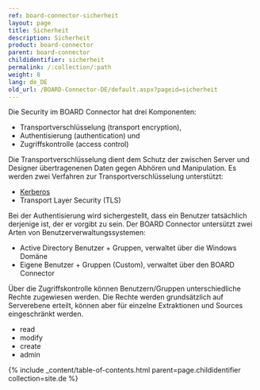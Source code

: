 ```yaml
---
ref: board-connector-sicherheit
layout: page
title: Sicherheit
description: Sicherheit
product: board-connector
parent: board-connector
childidentifier: sicherheit
permalink: /:collection/:path
weight: 8
lang: de_DE
old_url: /BOARD-Connector-DE/default.aspx?pageid=sicherheit
---
```


Die Security im BOARD Connector hat drei Komponenten:

- Transportverschlüsselung (transport encryption),
- Authentisierung (authentication) und
- Zugriffskontrolle (access control)

Die Transportverschlüsselung dient dem Schutz der zwischen Server und Designer übertragenenen Daten gegen Abhören und Manipulation. 
Es werden zwei Verfahren zur Transportverschlüsselung unterstützt:

- [Kerberos](https://msdn.microsoft.com/en-us/library/windows/desktop/aa374762(v=vs.85).aspx)
- Transport Layer Security (TLS)

Bei der Authentisierung wird sichergestellt, dass ein Benutzer tatsächlich derjenige ist, der er vorgibt zu sein. 
Der BOARD Connector untersützt zwei Arten von Benutzerverwaltungssystemen:

- Active Directory Benutzer + Gruppen, verwaltet über die Windows Domäne
- Eigene Benutzer + Gruppen (Custom), verwaltet über den BOARD Connector

Über die Zugriffskontrolle können Benutzern/Gruppen unterschiedliche Rechte zugewiesen werden. Die Rechte werden grundsätzlich auf Serverebene erteilt, können aber für einzelne Extraktionen und Sources eingeschränkt werden.

- read
- modify
- create
- admin

{% include _content/table-of-contents.html parent=page.childidentifier collection=site.de %}
